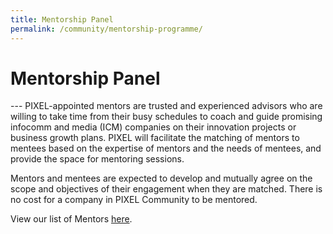 ```yaml
---
title: Mentorship Panel
permalink: /community/mentorship-programme/
---
```

<h1><b>Mentorship Panel</b></h1>
---
PIXEL-appointed mentors are trusted and experienced advisors who are willing to take time from their busy schedules to coach and guide promising infocomm and media (ICM) companies on their innovation projects or business growth plans. PIXEL will facilitate the matching of mentors to mentees based on the expertise of mentors and the needs of mentees, and provide the space for mentoring sessions.

Mentors and mentees are expected to develop and mutually agree on the scope and objectives of their engagement when they are matched. There is no cost for a company in PIXEL Community to be mentored.

View our list of Mentors [here](/community/mentorship-programme/mentor-list/).
